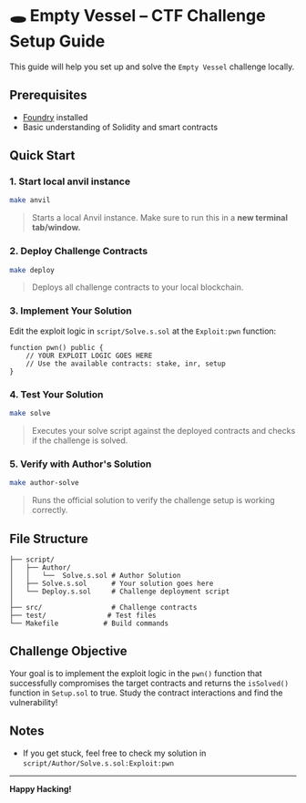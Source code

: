 # 🕳️ Empty Vessel – CTF Challenge Setup Guide

This guide will help you set up and solve the `Empty Vessel` challenge locally.

## Prerequisites

- [Foundry](https://book.getfoundry.sh/getting-started/installation) installed
- Basic understanding of Solidity and smart contracts

## Quick Start

### 1. Start local anvil instance
```bash
make anvil
```
> Starts a local Anvil instance. Make sure to run this in a **new terminal tab/window.**

### 2. Deploy Challenge Contracts
```bash
make deploy
```
> Deploys all challenge contracts to your local blockchain.

### 3. Implement Your Solution
Edit the exploit logic in `script/Solve.s.sol` at the `Exploit:pwn` function:

```solidity
function pwn() public {
    // YOUR EXPLOIT LOGIC GOES HERE
    // Use the available contracts: stake, inr, setup
}
```

### 4. Test Your Solution
```bash
make solve
```
> Executes your solve script against the deployed contracts and checks if the challenge is solved.

### 5. Verify with Author's Solution
```bash
make author-solve
```
> Runs the official solution to verify the challenge setup is working correctly.

## File Structure
```
├── script/
│   ├── Author/
│   │   └──  Solve.s.sol # Author Solution
│   ├── Solve.s.sol      # Your solution goes here
│   └── Deploy.s.sol     # Challenge deployment script
│
├── src/                 # Challenge contracts
├── test/               # Test files
└── Makefile           # Build commands
```

## Challenge Objective

Your goal is to implement the exploit logic in the `pwn()` function that successfully compromises the target contracts and returns the `isSolved()` function in `Setup.sol` to true. Study the contract interactions and find the vulnerability!

## Notes
- If you get stuck, feel free to check my solution in `script/Author/Solve.s.sol:Exploit:pwn`

---

**Happy Hacking!**